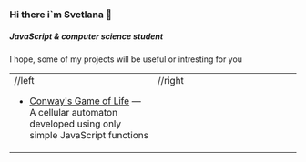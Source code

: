 ### Hi there i`m Svetlana 👋
##### JavaScript & computer science student

I hope, some of my projects will be useful or intresting for you

<table><tr><td valign="top" width="50%">
//left

* [Conway's Game of Life](https://marss-hub.github.io/game-the-Life-on-JavaScript-functions/) — A cellular automaton developed using only simple JavaScript functions

</td><td valign="top" width="50%">
//right

</td></tr></table>




  
<!--
**marss-hub/marss-hub** is a ✨ _special_ ✨ repository because its `README.md` (this file) appears on your GitHub profile.

![Описание](ссылка)
mb later
https://www.codewars.com/users/marss-hub/badges/large
or
https://www.codewars.com/users/marss-hub/badges/micro


Here are some ideas to get you started:

- 🔭 I’m currently working on ...
- 🌱 I’m currently learning ...
- 👯 I’m looking to collaborate on ...
- 🤔 I’m looking for help with ...
- 💬 Ask me about ...
- 📫 How to reach me: ...
- 😄 Pronouns: ...
- ⚡ Fun fact: ...
-->
